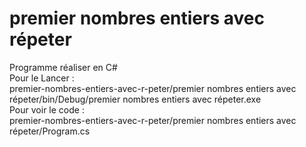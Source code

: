 # premier nombres entiers avec répeter

Programme réaliser en C#      
Pour le Lancer :      
premier-nombres-entiers-avec-r-peter/premier nombres entiers avec répeter/bin/Debug/premier nombres entiers avec répeter.exe   
Pour voir le code :      
premier-nombres-entiers-avec-r-peter/premier nombres entiers avec répeter/Program.cs


